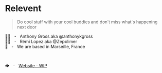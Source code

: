 # Relevent

> Do cool stuff with your cool buddies and don't miss what's happening next door

👨‍💻 &nbsp; - &nbsp; Anthony Gross aka @anthonykgross  
👨‍💻 &nbsp; - &nbsp; Rémi Lopez aka @Zepolimer  
📍 &nbsp; - &nbsp; We are based in Marseille, France  

<br/>

👁️ &nbsp; - &nbsp; [Website - WIP](https://relevent.fr "Visit our website : relevent.fr")  
